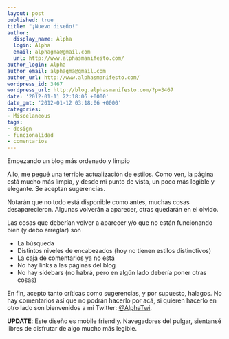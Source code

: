 ```yaml
---
layout: post
published: true
title: "¡Nuevo diseño!"
author:
  display_name: Alpha
  login: Alpha
  email: alphagma@gmail.com
  url: http://www.alphasmanifesto.com/
author_login: Alpha
author_email: alphagma@gmail.com
author_url: http://www.alphasmanifesto.com/
wordpress_id: 3467
wordpress_url: http://blog.alphasmanifesto.com/?p=3467
date: '2012-01-11 22:18:06 +0000'
date_gmt: '2012-01-12 03:18:06 +0000'
categories:
- Miscelaneous
tags:
- design
- funcionalidad
- comentarios
---
```


Empezando un blog más ordenado y limpio


Allo, me pegué una terrible actualización de estilos. Como ven, la página está mucho más limpia, y desde mi punto de vista, un poco más legible y elegante. Se aceptan sugerencias.

Notarán que no todo está disponible como antes, muchas cosas desaparecieron. Algunas volverán a aparecer, otras quedarán en el olvido.

Las cosas que deberían volver a aparecer y/o que no están funcionando bien (y debo arreglar) son

- La búsqueda
- Distintos niveles de encabezados (hoy no tienen estilos distinctivos)
- La caja de comentarios ya no está
- No hay links a las páginas del blog
- No hay sidebars (no habrá, pero en algún lado debería poner otras cosas)

En fin, acepto tanto críticas como sugerencias, y por supuesto, halagos. No hay comentarios así que no podrán hacerlo por acá, si quieren hacerlo en otro lado son bienvenidos a mi Twitter: [@AlphaTwi](https://twitter.com/#!/AlphaTwi).

**UPDATE**: Este diseño es mobile friendly. Navegadores del pulgar, sientansé libres de disfrutar de algo mucho más legible.
